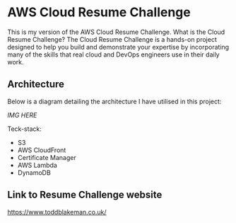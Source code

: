 # AWS Cloud Resume Challenge
This is my version of the AWS Cloud Resume Challenge. What is the Cloud Resume Challenge? The Cloud Resume Challenge is a hands-on project designed to help you build and demonstrate your expertise by incorporating many of the skills that real cloud and DevOps engineers use in their daily work.

## Architecture
Below is a diagram detailing the architecture I have utilised in this project:

*IMG HERE*

Teck-stack:
- S3
- AWS CloudFront
- Certificate Manager
- AWS Lambda
- DynamoDB

## Link to Resume Challenge website
https://www.toddblakeman.co.uk/
